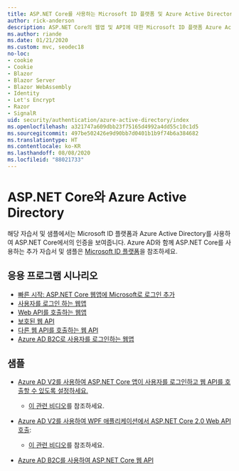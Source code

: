 ```yaml
---
title: ASP.NET Core를 사용하는 Microsoft ID 플랫폼 및 Azure Active Directory
author: rick-anderson
description: ASP.NET Core의 웹앱 및 API에 대한 Microsoft ID 플랫폼 Azure Active Directory를 사용한 인증과 관련된 토픽을 알아보세요.
ms.author: riande
ms.date: 01/21/2020
ms.custom: mvc, seodec18
no-loc:
- cookie
- Cookie
- Blazor
- Blazor Server
- Blazor WebAssembly
- Identity
- Let's Encrypt
- Razor
- SignalR
uid: security/authentication/azure-active-directory/index
ms.openlocfilehash: a321747a609dbb23f75165d4992a4dd55c10c1d5
ms.sourcegitcommit: 497be502426e9d90bb7d0401b1b9f74b6a384682
ms.translationtype: HT
ms.contentlocale: ko-KR
ms.lasthandoff: 08/08/2020
ms.locfileid: "88021733"
---
```

# <a name="azure-active-directory-with-aspnet-core"></a>ASP.NET Core와 Azure Active Directory

해당 자습서 및 샘플에서는 Microsoft ID 플랫폼과 Azure Active Directory를 사용하여 ASP.NET Core에서의 인증을 보여줍니다. Azure AD와 함께 ASP.NET Core를 사용하는 추가 자습서 및 샘플은 [Microsoft ID 플랫폼](/azure/active-directory/develop/)을 참조하세요.

## <a name="application-scenarios"></a>응용 프로그램 시나리오

* [빠른 시작: ASP.NET Core 웹앱에 Microsoft로 로그인 추가](/azure/active-directory/develop/quickstart-v2-aspnet-core-webapp)
* [사용자를 로그인 하는 웹앱](/azure/active-directory/develop/scenario-web-app-sign-user-overview?tabs=aspnetcore)
* [Web API를 호출하는 웹앱](/azure/active-directory/develop/scenario-web-app-call-api-overview)
* [보호된 웹 API](/azure/active-directory/develop/scenario-protected-web-api-overview)
* [다른 웹 API를 호출하는 웹 API](/azure/active-directory/develop/scenario-web-api-call-api-overview)
* [Azure AD B2C로 사용자를 로그인하는 웹앱](xref:security/authentication/azure-ad-b2c)

## <a name="samples"></a>샘플

* [Azure AD V2를 사용하여 ASP.NET Core 앱이 사용자를 로그인하고 웹 API를 호출할 수 있도록 설정하세요.](/samples/azure-samples/active-directory-aspnetcore-webapp-openidconnect-v2/enable-webapp-signin/) 
  * [이 관련 비디오](https://channel9.msdn.com/Events/Build/2018/THR5001)를 참조하세요.

* [Azure AD V2를 사용하여 WPF 애플리케이션에서 ASP.NET Core 2.0 Web API 호출](/samples/azure-samples/active-directory-dotnet-native-aspnetcore-v2/calling-an-aspnet-core-web-api-from-a-wpf-application-using-azure-ad-v2/): 
  * [이 관련 비디오](https://channel9.msdn.com/Events/Build/2018/THR5000)를 참조하세요.

* [Azure AD B2C를 사용하여 ASP.NET Core 웹 API](https://azure.microsoft.com/resources/samples/active-directory-b2c-dotnetcore-webapi/)
